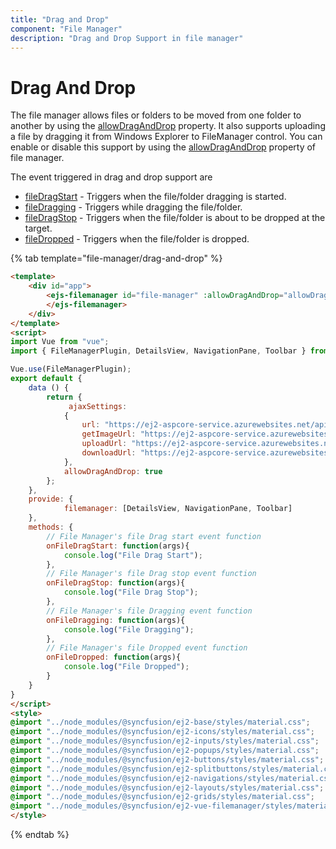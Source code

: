 ```yaml
---
title: "Drag and Drop"
component: "File Manager"
description: "Drag and Drop Support in file manager"
---
```


# Drag And Drop

The file manager allows files or folders to be moved from one folder to another by using the  [allowDragAndDrop](../api/file-manager/#allowdraganddrop) property. It also supports uploading a file by dragging it from Windows Explorer to  FileManager control. You can enable or disable this support by using the [allowDragAndDrop](../api/file-manager/#allowdraganddrop) property of file manager.

The event triggered in drag and drop support are

* [fileDragStart](../api/file-manager/#filedragstart) - Triggers when the file/folder dragging is started.
* [fileDragging](../api/file-manager/#filedragging) - Triggers while dragging the file/folder.
* [fileDragStop](../api/file-manager/#filedragstop) - Triggers when the file/folder is about to be dropped at the target.
* [fileDropped](../api/file-manager/#filedropped) - Triggers when the file/folder is dropped.

{% tab template="file-manager/drag-and-drop" %}

```html
<template>
    <div id="app">
        <ejs-filemanager id="file-manager" :allowDragAndDrop="allowDragAndDrop"  :fileDragStart="onFileDragStart"  :fileDragStop="onFileDragStop" :fileDragging="onFileDragging" :fileDropped="onFileDropped" :ajaxSettings="ajaxSettings">
        </ejs-filemanager>
    </div>
</template>
<script>
import Vue from "vue";
import { FileManagerPlugin, DetailsView, NavigationPane, Toolbar } from "@syncfusion/ej2-vue-filemanager";

Vue.use(FileManagerPlugin);
export default {
    data () {
        return {
             ajaxSettings:
            {
                url: "https://ej2-aspcore-service.azurewebsites.net/api/FileManager/FileOperations",
                getImageUrl: "https://ej2-aspcore-service.azurewebsites.net/api/FileManager/GetImage",
                uploadUrl: "https://ej2-aspcore-service.azurewebsites.net/api/FileManager/Upload",
                downloadUrl: "https://ej2-aspcore-service.azurewebsites.net/api/FileManager/Download"
            },
            allowDragAndDrop: true
        };
    },
    provide: {
            filemanager: [DetailsView, NavigationPane, Toolbar]
    },
    methods: {
        // File Manager's file Drag start event function
        onFileDragStart: function(args){
            console.log("File Drag Start");
        },
        // File Manager's file Drag stop event function
        onFileDragStop: function(args){
            console.log("File Drag Stop");
        },
        // File Manager's file Dragging event function
        onFileDragging: function(args){
            console.log("File Dragging");
        },
        // File Manager's file Dropped event function
        onFileDropped: function(args){
            console.log("File Dropped");
        }
    }
}
</script>
<style>
@import "../node_modules/@syncfusion/ej2-base/styles/material.css";
@import "../node_modules/@syncfusion/ej2-icons/styles/material.css";
@import "../node_modules/@syncfusion/ej2-inputs/styles/material.css";
@import "../node_modules/@syncfusion/ej2-popups/styles/material.css";
@import "../node_modules/@syncfusion/ej2-buttons/styles/material.css";
@import "../node_modules/@syncfusion/ej2-splitbuttons/styles/material.css";
@import "../node_modules/@syncfusion/ej2-navigations/styles/material.css";
@import "../node_modules/@syncfusion/ej2-layouts/styles/material.css";
@import "../node_modules/@syncfusion/ej2-grids/styles/material.css";
@import "../node_modules/@syncfusion/ej2-vue-filemanager/styles/material.css";
</style>
```

{% endtab %}
